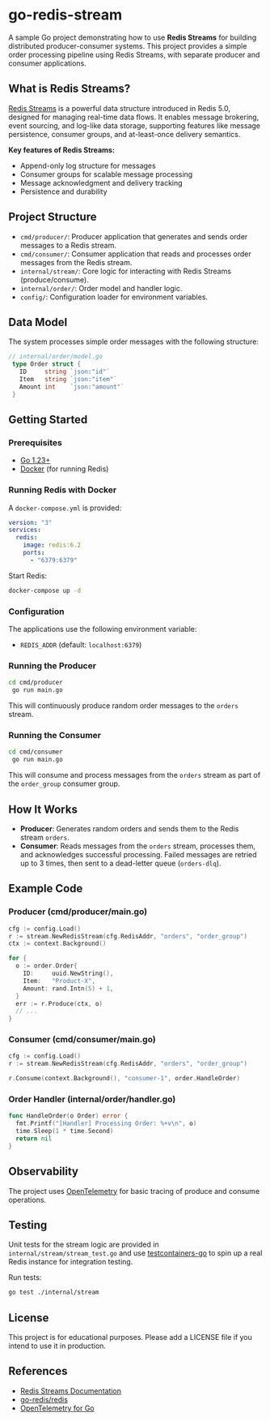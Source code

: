 # go-redis-stream

A sample Go project demonstrating how to use **Redis Streams** for building distributed producer-consumer systems. This project provides a simple order processing pipeline using Redis Streams, with separate producer and consumer applications.

## What is Redis Streams?

[Redis Streams](https://redis.io/docs/data-types/streams/) is a powerful data structure introduced in Redis 5.0, designed for managing real-time data flows. It enables message brokering, event sourcing, and log-like data storage, supporting features like message persistence, consumer groups, and at-least-once delivery semantics.

**Key features of Redis Streams:**
- Append-only log structure for messages
- Consumer groups for scalable message processing
- Message acknowledgment and delivery tracking
- Persistence and durability

## Project Structure

- `cmd/producer/`: Producer application that generates and sends order messages to a Redis stream.
- `cmd/consumer/`: Consumer application that reads and processes order messages from the Redis stream.
- `internal/stream/`: Core logic for interacting with Redis Streams (produce/consume).
- `internal/order/`: Order model and handler logic.
- `config/`: Configuration loader for environment variables.

## Data Model

The system processes simple order messages with the following structure:

```go
// internal/order/model.go
 type Order struct {
   ID     string `json:"id"`
   Item   string `json:"item"`
   Amount int    `json:"amount"`
 }
```

## Getting Started

### Prerequisites
- [Go 1.23+](https://golang.org/dl/)
- [Docker](https://www.docker.com/) (for running Redis)

### Running Redis with Docker

A `docker-compose.yml` is provided:

```yaml
version: "3"
services:
  redis:
    image: redis:6.2
    ports:
      - "6379:6379"
```

Start Redis:

```sh
docker-compose up -d
```

### Configuration

The applications use the following environment variable:
- `REDIS_ADDR` (default: `localhost:6379`)

### Running the Producer

```sh
cd cmd/producer
 go run main.go
```

This will continuously produce random order messages to the `orders` stream.

### Running the Consumer

```sh
cd cmd/consumer
 go run main.go
```

This will consume and process messages from the `orders` stream as part of the `order_group` consumer group.

## How It Works

- **Producer**: Generates random orders and sends them to the Redis stream `orders`.
- **Consumer**: Reads messages from the `orders` stream, processes them, and acknowledges successful processing. Failed messages are retried up to 3 times, then sent to a dead-letter queue (`orders-dlq`).

## Example Code

### Producer (cmd/producer/main.go)
```go
cfg := config.Load()
r := stream.NewRedisStream(cfg.RedisAddr, "orders", "order_group")
ctx := context.Background()

for {
  o := order.Order{
    ID:     uuid.NewString(),
    Item:   "Product-X",
    Amount: rand.Intn(5) + 1,
  }
  err := r.Produce(ctx, o)
  // ...
}
```

### Consumer (cmd/consumer/main.go)
```go
cfg := config.Load()
r := stream.NewRedisStream(cfg.RedisAddr, "orders", "order_group")

r.Consume(context.Background(), "consumer-1", order.HandleOrder)
```

### Order Handler (internal/order/handler.go)
```go
func HandleOrder(o Order) error {
  fmt.Printf("[Handler] Processing Order: %+v\n", o)
  time.Sleep(1 * time.Second)
  return nil
}
```

## Observability

The project uses [OpenTelemetry](https://opentelemetry.io/) for basic tracing of produce and consume operations.

## Testing

Unit tests for the stream logic are provided in `internal/stream/stream_test.go` and use [testcontainers-go](https://github.com/testcontainers/testcontainers-go) to spin up a real Redis instance for integration testing.

Run tests:

```sh
go test ./internal/stream
```

## License

This project is for educational purposes. Please add a LICENSE file if you intend to use it in production.

## References
- [Redis Streams Documentation](https://redis.io/docs/data-types/streams/)
- [go-redis/redis](https://github.com/go-redis/redis)
- [OpenTelemetry for Go](https://opentelemetry.io/docs/instrumentation/go/)

